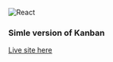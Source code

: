 ![React](https://img.shields.io/badge/React-ff00b4.svg)

### Simle version of Kanban

[Live site here](https://elated-minsky-a61aeb.netlify.com)
